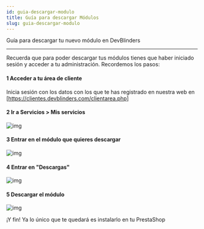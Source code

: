 ```yaml
---
id: guia-descargar-modulo
title: Guía para descargar Módulos
slug: guia-descargar-modulo
---
```


Guía para descargar tu nuevo módulo en DevBlinders

---

Recuerda que para poder descargar tus módulos tienes que haber iniciado sesión y acceder a tu administración. Recordemos los pasos: 

#### 1 Acceder a tu área de cliente ####

Inicia sesión con los datos con los que te has registrado en nuestra web en [https://clientes.devblinders.com/clientarea.php]


#### 2 Ir a Servicios > Mis servicios ####

![img](https://devblinders.com/img/cms/documentaciones/descargar-modulo/mis-servicios.jpg)


#### 3 Entrar en el módulo que quieres descargar ####

![img](https://devblinders.com/img/cms/documentaciones/descargar-modulo/entrar-en-modulo.jpg)


#### 4 Entrar en "Descargas" ####

![img](https://devblinders.com/img/cms/documentaciones/descargar-modulo/descargas.jpg)


#### 5 Descargar el módulo ####

![img](https://devblinders.com/img/cms/documentaciones/descargar-modulo/descargar-modulo.jpg)


¡Y fin! Ya lo único que te quedará es instalarlo en tu PrestaShop
